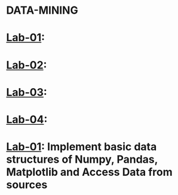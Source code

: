 # DATA-MINING
# [Lab-01](https://colab.research.google.com/drive/1xZ88e2o-YRt60XL7tCXIHVFEqcIVo_Z6#scrollTo=ai1y2fWUQHqu):
# [Lab-02](https://colab.research.google.com/drive/1nkQ86Jn-QtO9HhCjcHCNilWR_80IosUg#scrollTo=OQggUqKDShmM):
# [Lab-03](https://colab.research.google.com/drive/1gl-URI3V6W3wN1MHBnrFqrq7N_SX30Wf):
# [Lab-04]():
# [Lab-01](https://colab.research.google.com/drive/1FScpLE8o-sPrzhXKXE11s8CKHLIh1Sq3#scrollTo=CPRtFZgjfxIu): Implement basic data structures of Numpy, Pandas, Matplotlib and Access Data from sources
